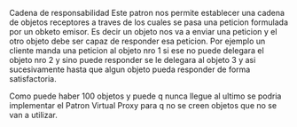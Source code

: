 Cadena de responsabilidad
Este patron nos permite establecer una cadena de objetos receptores a traves de los cuales se pasa una peticion formulada por un obketo emisor. Es decir un objeto nos va a enviar una peticion y el otro objeto debe ser capaz de responder esa peticion.
Por ejemplo un cliente manda una peticion al objeto nro 1 si ese no puede delegara el objeto nro 2 y sino puede responder se le delegara al objeto 3 y asi sucesivamente hasta que algun objeto pueda responder de forma satisfactoria.

Como puede haber 100 objetos y puede q nunca llegue al ultimo se podria implementar el Patron Virtual Proxy para q no se creen objetos que no se van a utilizar.
